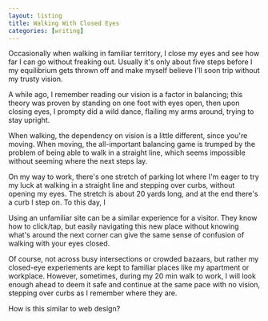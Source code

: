 ```yaml
---
layout: listing
title: Walking With Closed Eyes
categories: [writing]
---
```

Occasionally when walking in familiar territory, I close my eyes and see how far I can go without freaking out. Usually it's only about five steps before I my equilibrium gets thrown off and make myself believe I'll soon trip without my trusty vision.

A while ago, I remember reading our vision is a factor in balancing; this theory was proven by standing on one foot with eyes open, then upon closing eyes, I prompty did a wild dance, flailing my arms around, trying to stay upright.

When walking, the dependency on vision is a little different, since you're moving. When moving, the all-important balancing game is trumped by the problem of being able to walk in a straight line, which seems impossible without seeming where the next steps lay.

On my way to work, there's one stretch of parking lot where I'm eager to try my luck at walking in a straight line and stepping over curbs, without opening my eyes. The stretch is about 20 yards long, and at the end there's a curb I step on. To this day, I 

Using an unfamiliar site can be a similar experience for a visitor. They know how to click/tap, but easily navigating this new place without knowing what's around the next corner can give the same sense of confusion of walking with your eyes closed.





Of course, not across busy intersections or crowded bazaars, but rather my closed-eye experiements are kept to familiar places like my apartment or workplace. However, sometimes, during my 20 min walk to work, I will look enough ahead to deem it safe and continue at the same pace with no vision, stepping over curbs as I remember where they are.

How is this similar to web design?